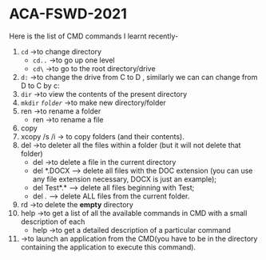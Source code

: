 # ACA-FSWD-2021
Here is the list of CMD commands I learnt recently-
1. `cd` ->to change directory
    - `cd..` ->to go up one level
    - `cd\` ->to go to the root directory/drive
2. `d:` ->to change the drive from C to D , similarly we can can change from D to C by c:
3. `dir` ->to view the contents of the present directory
4. `mkdir` _`folder`_ ->to make new directory/folder
5. ren <!---folder--> <!---new folder name--> ->to rename a folder
    - ren <!---filename.extension--> <!---new_file_name.extension--> ->to rename a file
6. copy <!---location/filename.extension--> <!---new_location/new_filename.new_extension-->
7. xcopy /s /i <!---location/folder--> <!---new_location/new_folder--> -> to copy folders (and their contents).
8. del <!---folder--> ->to deleter all the files within a folder (but it will not delete that folder) <!---add **/h** to delete the hidden files within that folder.-->
    - del <!---filename.extension--> ->to delete a file in the current directory
    - del *.DOCX –> delete all files with the DOC extension (you can use any file extension necessary, DOCX is just an example);
    - del Test*.* –> delete all files beginning with Test;
    - del *.* –> delete ALL files from the current folder.
9. rd <!---directory--> ->to delete the **empty** directory
10. help ->to get a list of all the available commands in CMD with a small description of each
    - help <!---command--> ->to get a detailed description of a particular command
11. <!---application.exe--> ->to launch an application from the CMD(you have to be in the directory containing the application to execute this command).
